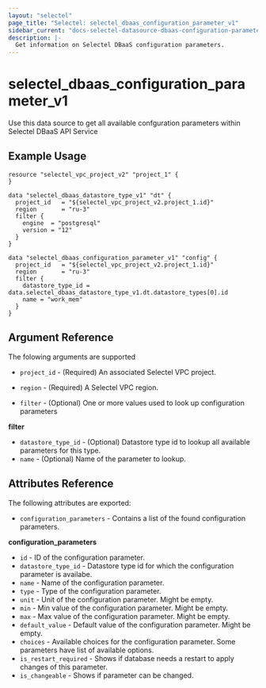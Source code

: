 ```yaml
---
layout: "selectel"
page_title: "Selectel: selectel_dbaas_configuration_parameter_v1"
sidebar_current: "docs-selectel-datasource-dbaas-configuration-parameter-v1"
description: |-
  Get information on Selectel DBaaS configuration parameters.
---
```


# selectel\_dbaas\_configuration_parameter_v1

Use this data source to get all available confguration parameters within Selectel DBaaS API Service

## Example Usage

```hcl
resource "selectel_vpc_project_v2" "project_1" {
}

data "selectel_dbaas_datastore_type_v1" "dt" {
  project_id   = "${selectel_vpc_project_v2.project_1.id}"
  region       = "ru-3"
  filter {
    engine  = "postgresql"
    version = "12"
  }
}

data "selectel_dbaas_configuration_parameter_v1" "config" {
  project_id   = "${selectel_vpc_project_v2.project_1.id}"
  region       = "ru-3"
  filter {
    datastore_type_id = data.selectel_dbaas_datastore_type_v1.dt.datastore_types[0].id
    name = "work_mem"
  }
}
```

## Argument Reference

The folowing arguments are supported

* `project_id` - (Required) An associated Selectel VPC project.

* `region` - (Required) A Selectel VPC region.

* `filter` - (Optional) One or more values used to look up configuration parameters

**filter**

- `datastore_type_id` - (Optional) Datastore type id to lookup all available parameters for this type.
- `name` - (Optional) Name of the parameter to lookup.

## Attributes Reference

The following attributes are exported:

* `configuration_parameters` - Contains a list of the found configuration parameters.

**configuration_parameters**

- `id` - ID of the configuration parameter.
- `datastore_type_id` - Datastore type id for which the configuration parameter is availabe.
- `name` - Name of the configuration parameter.
- `type` - Type of the configuration parameter.
- `unit` - Unit of the configuration parameter. Might be empty.
- `min` - Min value of the configuration parameter. Might be empty.
- `max` - Max value of the configuration parameter. Might be empty.
- `default_value` - Default value of the configuration parameter. Might be empty.
- `choices` - Available choices for the configuration parameter. Some parameters have list of available options.
- `is_restart_required` - Shows if database needs a restart to apply changes of this parameter.
- `is_changeable` - Shows if parameter can be changed.
